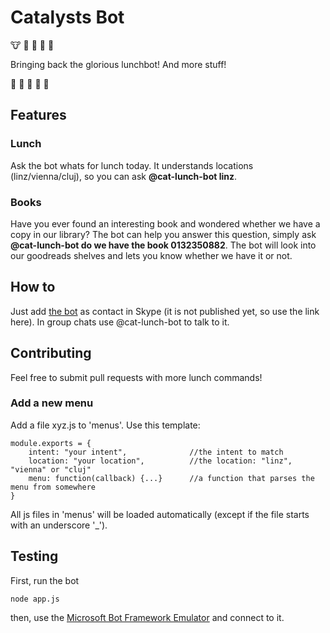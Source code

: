 # Catalysts Bot

:cow: :sushi: :hamburger: :spaghetti: :stew:

Bringing back the glorious lunchbot! And more stuff!

:rice: :green_apple: :beers: :fork_and_knife: :poultry_leg:

## Features

### Lunch

Ask the bot whats for lunch today. It understands locations (linz/vienna/cluj), so you can ask **@cat-lunch-bot linz**. 

### Books

Have you ever found an interesting book and wondered whether we have a copy in our library? The bot can help you answer this question, simply ask **@cat-lunch-bot do we have the book 0132350882**. The bot will look into our goodreads shelves and lets you know whether we have it or not.

## How to

Just add [the bot](https://join.skype.com/bot/1e7994e1-ae54-4ed0-be74-05e16bc835d6) as contact in Skype (it is not published yet, so use the link here). In group chats use @cat-lunch-bot to talk to it.

## Contributing

Feel free to submit pull requests with more lunch commands! 

### Add a new menu

Add a file xyz.js to 'menus'. Use this template:

```
module.exports = {
	intent: "your intent",				//the intent to match
	location: "your location",			//the location: "linz", "vienna" or "cluj"
	menu: function(callback) {...}		//a function that parses the menu from somewhere
}
```

All js files in 'menus' will be loaded automatically (except if the file starts with an underscore '_').

## Testing

First, run the bot 

```
node app.js
```

then, use the [Microsoft Bot Framework Emulator](https://docs.botframework.com/en-us/tools/bot-framework-emulator/) and connect to it.